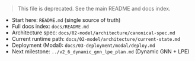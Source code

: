 > This file is deprecated. See the main README and docs index.

- Start here: `README.md` (single source of truth)
- Full docs index: `docs/README.md`
- Architecture spec: `docs/02-model/architecture/canonical-spec.md`
- Current runtime path: `docs/02-model/architecture/current-state.md`
- Deployment (Modal): `docs/03-deployment/modal/deploy.md`
- Next milestone: `../v2_6_dynamic_gnn_lpe_plan.md` (Dynamic GNN + LPE)
